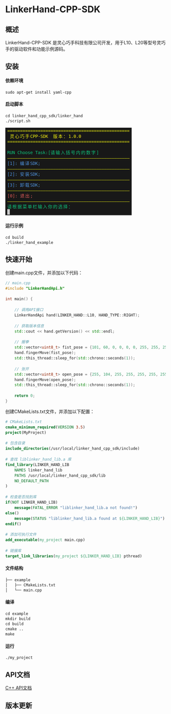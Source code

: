 # LinkerHand-CPP-SDK

## 概述
LinkerHand-CPP-SDK 是灵心巧手科技有限公司开发，用于L10、L20等型号灵巧手的驱动软件和功能示例源码。

## 安装
#### 依赖环境
    sudo apt-get install yaml-cpp

#### 启动脚本
    cd linker_hand_cpp_sdk/linker_hand
    ./script.sh
    
![alt text](linker_hand/img/script.png)
#### 运行示例
    cd build
    ./linker_hand_example

## 快速开始

创建main.cpp文件，并添加以下代码：
```cpp
// main.cpp
#include "LinkerHandApi.h"

int main() {
    
    // 调用API接口
    LinkerHandApi hand(LINKER_HAND::L10, HAND_TYPE::RIGHT);

    // 获取版本信息
    std::cout << hand.getVersion() << std::endl;

    // 握拳
    std::vector<uint8_t> fist_pose = {101, 60, 0, 0, 0, 0, 255, 255, 255, 51};
    hand.fingerMove(fist_pose);
	std::this_thread::sleep_for(std::chrono::seconds(1));

    // 张开
    std::vector<uint8_t> open_pose = {255, 104, 255, 255, 255, 255, 255, 255, 255, 71};
    hand.fingerMove(open_pose);
	std::this_thread::sleep_for(std::chrono::seconds(1));
	
    return 0;
}
```
创建CMakeLists.txt文件，并添加以下配置：
```cmake
# CMakeLists.txt
cmake_minimum_required(VERSION 3.5)
project(MyProject)

# 包含目录
include_directories(/usr/local/linker_hand_cpp_sdk/include)

# 查找 liblinker_hand_lib.a 库
find_library(LINKER_HAND_LIB
    NAMES linker_hand_lib
    PATHS /usr/local/linker_hand_cpp_sdk/lib
    NO_DEFAULT_PATH
)

# 检查是否找到库
if(NOT LINKER_HAND_LIB)
    message(FATAL_ERROR "liblinker_hand_lib.a not found!")
else()
    message(STATUS "liblinker_hand_lib.a found at ${LINKER_HAND_LIB}")
endif()

# 添加可执行文件
add_executable(my_project main.cpp)

# 链接库
target_link_libraries(my_project ${LINKER_HAND_LIB} pthread)
```

#### 文件结构
```
├── example
│   ├── CMakeLists.txt
│   └── main.cpp
```
#### 编译
    cd example
    mkdir build
    cd build
    cmake ..
    make
#### 运行
    ./my_project



## API文档
[C++ API文档](linker_hand/docs/API-Reference.md)

## 版本更新
